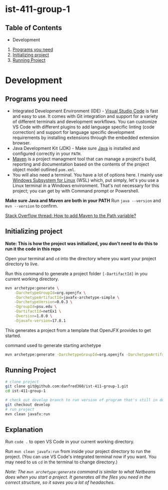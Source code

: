 # ist-411-group-1
## Table of Contents
- Development
1. [Programs you need](#programs-you-need)
2. [Initializing project](#initializing-project)
3. [Running Project](#running-project)

# Development
## Programs you need
- Integrated Development Environment (IDE) - [Visual Studio Code](https://code.visualstudio.com/download) is fast and easy to use. It comes with Git integration and support for a variety of different terminals and development workflows. You can customize VS Code with different plugins to add language specific linting (code correction) and support for language specific development requirements by installing extensions through the embedded extension browser.
- Java Development Kit (JDK) - Make sure [Java](https://www.oracle.com/java/technologies/downloads/) is installed and configured correctly in your `PATH`.
- [Maven](https://maven.apache.org/install.html) is a project managment tool that can manage a project's build, reporting and documentation based on the contents of the project object model outlined `pom.xml`.
- You will also need a terminal. You have a lot of options here. I mainly use [Windows Subsystem for Linux](https://docs.microsoft.com/en-us/windows/wsl/install) (WSL) which, put simply, let's you use a Linux terminal in a Windows environment. That's not necessary for this project; you can get by with Command prompt or Powershell.

**Make sure Java and Maven are both in your PATH**
Run `java --version` and `mvn --version` to confirm.

[Stack Overflow thread: How to add Maven to the Path variable?](https://stackoverflow.com/questions/45119595/how-to-add-maven-to-the-path-variable)

## Initializing project

**Note: This is how the project was initialized, you don't need to do this to run it the code in this repo**

Open your terminal and `cd` into the directory where you want your project directory to live.

Run this command to generate a project folder `[-DartifactId]` in you current working directory.

```bash
mvn archetype:generate \
    -DarchetypeGroupId=org.openjfx \
    -DarchetypeArtifactId=javafx-archetype-simple \
    -DarchetypeVersion=0.0.3 \
    -DgroupId=psu.edu \
    -DartifactId=netEx1 \
    -Dversion=1.0.0 \
    -Djavafx-version=17.0.1
```

This generates a project from a template that OpenJFX provides to get started.

command used to generate starting archetype
```bash
mvn archetype:generate -DarchetypeGroupId=org.openjfx -DarchetypeArtifactId=javafx-archetype-simple -DarchetypeVersion=0.0.3 -DgroupId=psu.edu  -DartifactId=food-list-app -Dversion=1.0.0 -Djavafx-version=17.0.1
```

## Running Project
```bash
# clone project
git clone git@github.com:danfred360/ist-411-group-1.git
cd ist-411-group-1

# check out develop branch to run version of program that's still in development
git checkout develop
# run project
mvn clean javafx:run
```


## Explanation
Run `code .` to open VS Code in your current working directory.

Run `mvn clean javafx:run` from inside your project directory to run the project. (You can use VS Code's integrated terminal now if you want. You may need to us `cd` in the terminal to change directory.)

*Note: The `mvn archetype:generate` command is similar to what Netbeans does when you start a project. It generates all the files you need in the correct structure, so it saves you a lot of headaches.*